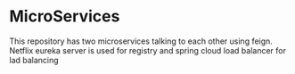 # MicroServices
This repository has two microservices talking to each other using feign. Netflix eureka server is used for registry and spring cloud load balancer for lad balancing
